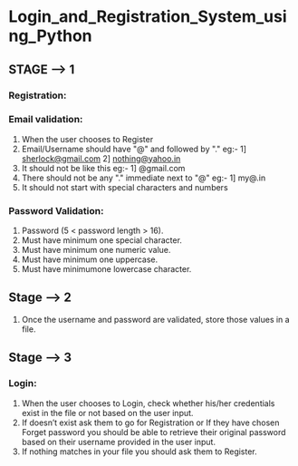 # Login_and_Registration_System_using_Python

## STAGE --> 1
### Registration:
### Email validation:
1) When the user chooses to Register
2) Email/Username should have "@" and followed by "."  eg:- 1] sherlock@gmail.com 2] nothing@yahoo.in
3) It should not be like this eg:- 1] @gmail.com
4) There should not be any "." immediate next to "@" eg:- 1] my@.in
5) It should not start with special characters and numbers
### Password Validation:
1) Password (5 < password length > 16).
2) Must have minimum one special character.
3) Must have minimum one numeric value.
4) Must have minimum one uppercase.
5) Must have minimumone lowercase character.
## Stage --> 2
1) Once the username and password are validated, store those values in a file.
## Stage --> 3
### Login:
1) When the user chooses to Login, check whether his/her credentials exist in the file or not based on the user input.
2) If doesn’t exist ask them to go for Registration or If they have chosen Forget password you should be able to retrieve their original password based on their username provided in the user input.
3) If nothing matches in your file you should ask them to Register.
